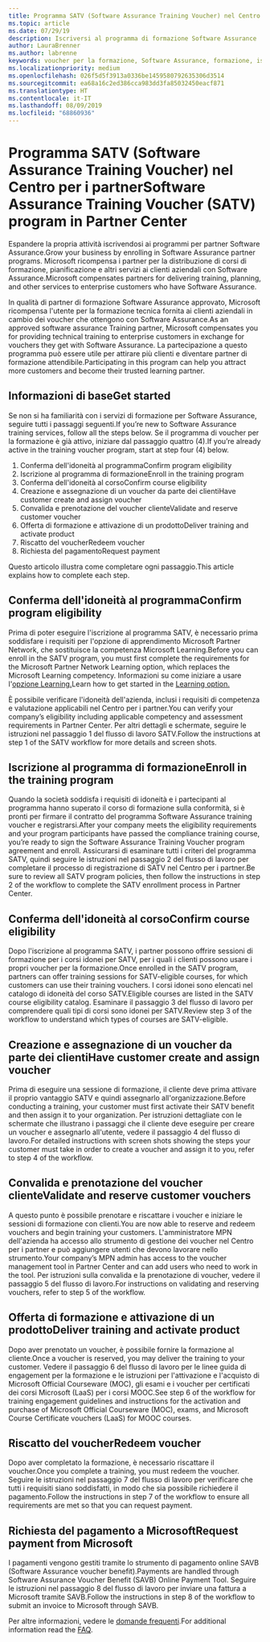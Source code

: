 ```yaml
---
title: Programma SATV (Software Assurance Training Voucher) nel Centro per i partner | Centro per i partner
ms.topic: article
ms.date: 07/29/19
description: Iscriversi al programma di formazione Software Assurance
author: LauraBrenner
ms.author: labrenne
keywords: voucher per la formazione, Software Assurance, formazione, iscriversi a SATV, SATV
ms.localizationpriority: medium
ms.openlocfilehash: 026f5d5f3913a0336be1459580792635306d3514
ms.sourcegitcommit: ea68a16c2ed386cca983dd3fa85032450eacf871
ms.translationtype: HT
ms.contentlocale: it-IT
ms.lasthandoff: 08/09/2019
ms.locfileid: "68860936"
---
```

# <a name="software-assurance-training-voucher-satv-program-in-partner-center"></a><span data-ttu-id="df91a-104">Programma SATV (Software Assurance Training Voucher) nel Centro per i partner</span><span class="sxs-lookup"><span data-stu-id="df91a-104">Software Assurance Training Voucher (SATV) program in Partner Center</span></span>

<span data-ttu-id="df91a-105">Espandere la propria attività iscrivendosi ai programmi per partner Software Assurance.</span><span class="sxs-lookup"><span data-stu-id="df91a-105">Grow your business by enrolling in Software Assurance partner programs.</span></span> <span data-ttu-id="df91a-106">Microsoft ricompensa i partner per la distribuzione di corsi di formazione, pianificazione e altri servizi ai clienti aziendali con Software Assurance.</span><span class="sxs-lookup"><span data-stu-id="df91a-106">Microsoft compensates partners for delivering training, planning, and other services to enterprise customers who have Software Assurance.</span></span> 

<span data-ttu-id="df91a-107">In qualità di partner di formazione Software Assurance approvato, Microsoft ricompensa l'utente per la formazione tecnica fornita ai clienti aziendali in cambio dei voucher che ottengono con Software Assurance.</span><span class="sxs-lookup"><span data-stu-id="df91a-107">As an approved software assurance Training partner, Microsoft compensates you for providing technical training to enterprise customers in exchange for vouchers they get with Software Assurance.</span></span> <span data-ttu-id="df91a-108">La partecipazione a questo programma può essere utile per attirare più clienti e diventare partner di formazione attendibile.</span><span class="sxs-lookup"><span data-stu-id="df91a-108">Participating in this program can help you attract more customers and become their trusted learning partner.</span></span>

## <a name="get-started"></a><span data-ttu-id="df91a-109">Informazioni di base</span><span class="sxs-lookup"><span data-stu-id="df91a-109">Get started</span></span>

<span data-ttu-id="df91a-110">Se non si ha familiarità con i servizi di formazione per Software Assurance, seguire tutti i passaggi seguenti.</span><span class="sxs-lookup"><span data-stu-id="df91a-110">If you’re new to Software Assurance training services, follow all the steps below.</span></span> <span data-ttu-id="df91a-111">Se il programma di voucher per la formazione è già attivo, iniziare dal passaggio quattro (4).</span><span class="sxs-lookup"><span data-stu-id="df91a-111">If you’re already active in the training voucher program, start at step four (4) below.</span></span> 

1. <span data-ttu-id="df91a-112">Conferma dell'idoneità al programma</span><span class="sxs-lookup"><span data-stu-id="df91a-112">Confirm program eligibility</span></span>
2. <span data-ttu-id="df91a-113">Iscrizione al programma di formazione</span><span class="sxs-lookup"><span data-stu-id="df91a-113">Enroll in the training program</span></span>
3. <span data-ttu-id="df91a-114">Conferma dell'idoneità al corso</span><span class="sxs-lookup"><span data-stu-id="df91a-114">Confirm course eligibility</span></span>
4. <span data-ttu-id="df91a-115">Creazione e assegnazione di un voucher da parte dei clienti</span><span class="sxs-lookup"><span data-stu-id="df91a-115">Have customer create and assign voucher</span></span>
5. <span data-ttu-id="df91a-116">Convalida e prenotazione del voucher cliente</span><span class="sxs-lookup"><span data-stu-id="df91a-116">Validate and reserve customer voucher</span></span>
6. <span data-ttu-id="df91a-117">Offerta di formazione e attivazione di un prodotto</span><span class="sxs-lookup"><span data-stu-id="df91a-117">Deliver training and activate product</span></span>
7. <span data-ttu-id="df91a-118">Riscatto del voucher</span><span class="sxs-lookup"><span data-stu-id="df91a-118">Redeem voucher</span></span>
8. <span data-ttu-id="df91a-119">Richiesta del pagamento</span><span class="sxs-lookup"><span data-stu-id="df91a-119">Request payment</span></span>

<span data-ttu-id="df91a-120">Questo articolo illustra come completare ogni passaggio.</span><span class="sxs-lookup"><span data-stu-id="df91a-120">This article explains how to complete each step.</span></span>

## <a name="confirm-program-eligibility"></a><span data-ttu-id="df91a-121">Conferma dell'idoneità al programma</span><span class="sxs-lookup"><span data-stu-id="df91a-121">Confirm program eligibility</span></span>

<span data-ttu-id="df91a-122">Prima di poter eseguire l'iscrizione al programma SATV, è necessario prima soddisfare i requisiti per l'opzione di apprendimento Microsoft Partner Network, che sostituisce la competenza Microsoft Learning.</span><span class="sxs-lookup"><span data-stu-id="df91a-122">Before you can enroll in the SATV program, you must first complete the requirements for the Microsoft Partner Network Learning option, which replaces the Microsoft Learning competency.</span></span> <span data-ttu-id="df91a-123">Informazioni su come iniziare a usare l'[opzione Learning.](https://partner.microsoft.com/marketing/details/learning-option-enrollment#/)</span><span class="sxs-lookup"><span data-stu-id="df91a-123">Learn how to get started in the [Learning option.](https://partner.microsoft.com/marketing/details/learning-option-enrollment#/)</span></span>

<span data-ttu-id="df91a-124">È possibile verificare l'idoneità dell'azienda, inclusi i requisiti di competenza e valutazione applicabili nel Centro per i partner.</span><span class="sxs-lookup"><span data-stu-id="df91a-124">You can verify your company’s eligibility including applicable competency and assessment requirements in Partner Center.</span></span> <span data-ttu-id="df91a-125">Per altri dettagli e schermate, seguire le istruzioni nel passaggio 1 del flusso di lavoro SATV.</span><span class="sxs-lookup"><span data-stu-id="df91a-125">Follow the instructions at step 1 of the SATV workflow for more details and screen shots.</span></span>

## <a name="enroll-in-the-training-program"></a><span data-ttu-id="df91a-126">Iscrizione al programma di formazione</span><span class="sxs-lookup"><span data-stu-id="df91a-126">Enroll in the training program</span></span>

<span data-ttu-id="df91a-127">Quando la società soddisfa i requisiti di idoneità e i partecipanti al programma hanno superato il corso di formazione sulla conformità, si è pronti per firmare il contratto del programma Software Assurance training voucher e registrarsi.</span><span class="sxs-lookup"><span data-stu-id="df91a-127">After your company meets the eligibility requirements and your program participants have passed the compliance training course, you’re ready to sign the Software Assurance Training Voucher program agreement and enroll.</span></span> <span data-ttu-id="df91a-128">Assicurarsi di esaminare tutti i criteri del programma SATV, quindi seguire le istruzioni nel passaggio 2 del flusso di lavoro per completare il processo di registrazione di SATV nel Centro per i partner.</span><span class="sxs-lookup"><span data-stu-id="df91a-128">Be sure to review all SATV program policies, then follow the instructions in step 2 of the workflow to complete the SATV enrollment process in Partner Center.</span></span>   


## <a name="confirm-course-eligibility"></a><span data-ttu-id="df91a-129">Conferma dell'idoneità al corso</span><span class="sxs-lookup"><span data-stu-id="df91a-129">Confirm course eligibility</span></span>
<span data-ttu-id="df91a-130">Dopo l'iscrizione al programma SATV, i partner possono offrire sessioni di formazione per i corsi idonei per SATV, per i quali i clienti possono usare i propri voucher per la formazione.</span><span class="sxs-lookup"><span data-stu-id="df91a-130">Once enrolled in the SATV program, partners can offer training sessions for SATV-eligible courses, for which customers can use their training vouchers.</span></span> <span data-ttu-id="df91a-131">I corsi idonei sono elencati nel catalogo di idoneità del corso SATV.</span><span class="sxs-lookup"><span data-stu-id="df91a-131">Eligible courses are listed in the SATV course eligibility catalog.</span></span> <span data-ttu-id="df91a-132">Esaminare il passaggio 3 del flusso di lavoro per comprendere quali tipi di corsi sono idonei per SATV.</span><span class="sxs-lookup"><span data-stu-id="df91a-132">Review step 3 of the workflow to understand which types of courses are SATV-eligible.</span></span>

## <a name="have-customer-create-and-assign-voucher"></a><span data-ttu-id="df91a-133">Creazione e assegnazione di un voucher da parte dei clienti</span><span class="sxs-lookup"><span data-stu-id="df91a-133">Have customer create and assign voucher</span></span>

<span data-ttu-id="df91a-134">Prima di eseguire una sessione di formazione, il cliente deve prima attivare il proprio vantaggio SATV e quindi assegnarlo all'organizzazione.</span><span class="sxs-lookup"><span data-stu-id="df91a-134">Before conducting a training, your customer must first activate their SATV benefit and then assign it to your organization.</span></span> <span data-ttu-id="df91a-135">Per istruzioni dettagliate con le schermate che illustrano i passaggi che il cliente deve eseguire per creare un voucher e assegnarlo all'utente, vedere il passaggio 4 del flusso di lavoro.</span><span class="sxs-lookup"><span data-stu-id="df91a-135">For detailed instructions with screen shots showing the steps your customer must take in order to create a voucher and assign it to you, refer to step 4 of the workflow.</span></span>

## <a name="validate-and-reserve-customer-vouchers"></a><span data-ttu-id="df91a-136">Convalida e prenotazione del voucher cliente</span><span class="sxs-lookup"><span data-stu-id="df91a-136">Validate and reserve customer vouchers</span></span>

<span data-ttu-id="df91a-137">A questo punto è possibile prenotare e riscattare i voucher e iniziare le sessioni di formazione con clienti.</span><span class="sxs-lookup"><span data-stu-id="df91a-137">You are now able to reserve and redeem vouchers and begin training your customers.</span></span> <span data-ttu-id="df91a-138">L'amministratore MPN dell'azienda ha accesso allo strumento di gestione dei voucher nel Centro per i partner e può aggiungere utenti che devono lavorare nello strumento.</span><span class="sxs-lookup"><span data-stu-id="df91a-138">Your company’s MPN admin has access to the voucher management tool in Partner Center and can add users who need to work in the tool.</span></span> <span data-ttu-id="df91a-139">Per istruzioni sulla convalida e la prenotazione di voucher, vedere il passaggio 5 del flusso di lavoro.</span><span class="sxs-lookup"><span data-stu-id="df91a-139">For instructions on validating and reserving vouchers, refer to step 5 of the workflow.</span></span>

## <a name="deliver-training-and-activate-product"></a><span data-ttu-id="df91a-140">Offerta di formazione e attivazione di un prodotto</span><span class="sxs-lookup"><span data-stu-id="df91a-140">Deliver training and activate product</span></span>

<span data-ttu-id="df91a-141">Dopo aver prenotato un voucher, è possibile fornire la formazione al cliente.</span><span class="sxs-lookup"><span data-stu-id="df91a-141">Once a voucher is reserved, you may deliver the training to your customer.</span></span> <span data-ttu-id="df91a-142">Vedere il passaggio 6 del flusso di lavoro per le linee guida di engagement per la formazione e le istruzioni per l'attivazione e l'acquisto di Microsoft Official Courseware (MOC), gli esami e i voucher per certificati dei corsi Microsoft (LaaS) per i corsi MOOC.</span><span class="sxs-lookup"><span data-stu-id="df91a-142">See step 6 of the workflow for training engagement guidelines and instructions for the activation and purchase of Microsoft Official Courseware (MOC), exams, and Microsoft Course Certificate vouchers (LaaS) for MOOC courses.</span></span>

## <a name="redeem-voucher"></a><span data-ttu-id="df91a-143">Riscatto del voucher</span><span class="sxs-lookup"><span data-stu-id="df91a-143">Redeem voucher</span></span>

<span data-ttu-id="df91a-144">Dopo aver completato la formazione, è necessario riscattare il voucher.</span><span class="sxs-lookup"><span data-stu-id="df91a-144">Once you complete a training, you must redeem the voucher.</span></span> <span data-ttu-id="df91a-145">Seguire le istruzioni nel passaggio 7 del flusso di lavoro per verificare che tutti i requisiti siano soddisfatti, in modo che sia possibile richiedere il pagamento.</span><span class="sxs-lookup"><span data-stu-id="df91a-145">Follow the instructions in step 7 of the workflow to ensure all requirements are met so that you can request payment.</span></span> 


## <a name="request-payment-from-microsoft"></a><span data-ttu-id="df91a-146">Richiesta del pagamento a Microsoft</span><span class="sxs-lookup"><span data-stu-id="df91a-146">Request payment from Microsoft</span></span>

<span data-ttu-id="df91a-147">I pagamenti vengono gestiti tramite lo strumento di pagamento online SAVB (Software Assurance voucher benefit).</span><span class="sxs-lookup"><span data-stu-id="df91a-147">Payments are handled through Software Assurance Voucher Benefit (SAVB) Online Payment Tool.</span></span> <span data-ttu-id="df91a-148">Seguire le istruzioni nel passaggio 8 del flusso di lavoro per inviare una fattura a Microsoft tramite SAVB.</span><span class="sxs-lookup"><span data-stu-id="df91a-148">Follow the instructions in step 8 of the workflow to submit an invoice to Microsoft through SAVB.</span></span> 

<span data-ttu-id="df91a-149">Per altre informazioni, vedere le [domande frequenti](vvr-faq.md).</span><span class="sxs-lookup"><span data-stu-id="df91a-149">For additional information read the [FAQ](vvr-faq.md).</span></span>
